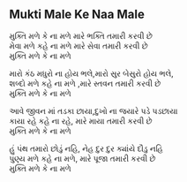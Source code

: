 ## Mukti Male Ke Naa Male

મુક્તિ મળે કે ના મળે મારે ભક્તિ તમારી કરવી છે  
મેવા મળે કહે ના મળે મારે સેવા તમારી કરવી છે  
મુક્તિ મળે કે ના મળે

મારો કંઠ મધુરો ના હોય ભલે,મારો સુર બેસુરો હોય ભલે,  
શબ્દો મળે કહે ના મળે ,મારે સ્તવન તમારી કરવી છે  
મુક્તિ મળે કે ના મળે

આવે જીવન માં તડકા છાયા,દુખો ના જયારે પડે પડછાયા  
કાયા રહે કહે ના રહે, મારે માયા તમારી કરવી છે  
મુક્તિ મળે કે ના મળે

હું પંથ તમારો છોડું નહિ, નેહ દુર દુર ક્યાંયે દૌડુ નહિ  
પુણ્ય મળે કહે ના મળે, મારે પૂજા તમારી કરવી છે  
મુક્તિ મળે કે ના મળે

